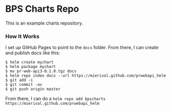# BPS Charts Repo

This is an example charts repository.

### How It Works

I set up GitHub Pages to point to the `docs` folder. From there, I can
create and publish docs like this:

```console
$ helm create mychart
$ helm package mychart
$ mv pr-web-api3-0.1.0.tgz docs
$ helm repo index docs --url https://mierival.github.com/prwebapi_helm
$ git add -i
$ git commit -av
$ git push origin master
```

From there, I can do a `helm repo add bpscharts
https://mierival.github.com/prwebapi_helm`
